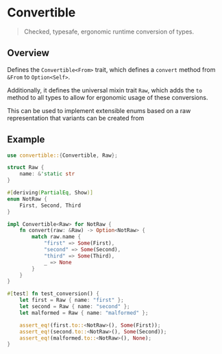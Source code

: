 # Convertible

> Checked, typesafe, ergonomic runtime conversion of types.

## Overview

Defines the `Convertible<From>` trait, which defines a `convert`
method from `&From` to `Option<Self>`.

Additionally, it defines the universal mixin trait `Raw`, which
adds the `to` method to all types to allow for ergonomic usage
of these conversions.

This can be used to implement extensible enums based on a raw
representation that variants can be created from

## Example

```rust
use convertible::{Convertible, Raw};

struct Raw {
    name: &'static str
}

#[deriving(PartialEq, Show)]
enum NotRaw {
    First, Second, Third
}

impl Convertible<Raw> for NotRaw {
    fn convert(raw: &Raw) -> Option<NotRaw> {
        match raw.name {
            "first" => Some(First),
            "second" => Some(Second),
            "third" => Some(Third),
            _ => None
        }
    }
}

#[test] fn test_conversion() {
    let first = Raw { name: "first" };
    let second = Raw { name: "second" };
    let malformed = Raw { name: "malformed" };

    assert_eq!(first.to::<NotRaw>(), Some(First));
    assert_eq!(second.to::<NotRaw>(), Some(Second));
    assert_eq!(malformed.to::<NotRaw>(), None);
}
```


